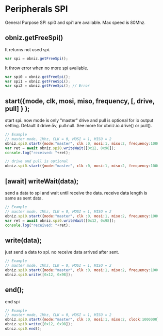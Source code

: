 # Peripherals SPI
General Purpose SPI
spi0 and spi1 are available.
Max speed is 80Mhz.

## obniz.getFreeSpi()
It returns not used spi.
```javascript
var spi = obniz.getFreeSpi();
```
It throw error when no more spi available.
```javascript
var spi0 = obniz.getFreeSpi();
var spi1 = obniz.getFreeSpi();
var spi2 = obniz.getFreeSpi(); // Error
```

## start({mode, clk, mosi, miso, frequency, [, drive, pull] } );
start spi. now mode is only "master"
drive and pull is optional for io output setting. 
Default it drive:5v, pull:null.
See more for obniz.io.drive() or pull(). 

```Javascript
// Example
// master mode, 1Mhz, CLK = 0, MOSI = 1, MISO = 2
obniz.spi0.start({mode:"master", clk :0, mosi:1, miso:2, frequency:1000000}); 
var ret = await obniz.spi0.writeWait([0x12, 0x98]);
console.log("received: "+ret);

// drive and pull is optional
obniz.spi0.start({mode:"master", clk :0, mosi:1, miso:2, frequency:1000000, drive: "5v", pull:null}); 
```
## [await] writeWait(data);
send a data to spi and wait until receive the data.
receive data length is same as sent data.

```Javascript
// Example
// master mode, 1Mhz, CLK = 0, MOSI = 1, MISO = 2
obniz.spi0.start({mode:"master", clk :0, mosi:1, miso:2, frequency:1000000}); 
var ret = await obniz.spi0.writeWait([0x12, 0x98]);
console.log("received: "+ret);
```

## write(data);
just send a data to spi. no receive data arrived after sent.

```Javascript
// Example
// master mode, 1Mhz, CLK = 0, MOSI = 1, MISO = 2
obniz.spi0.start({mode:"master", clk :0, mosi:1, miso:2, frequency:1000000}); 
obniz.spi0.write([0x12, 0x98]);
```

## end();
end spi

```Javascript
// Example
// master mode, 1Mhz, CLK = 0, MOSI = 1, MISO = 2
obniz.spi0.start({mode:"master", clk :0, mosi:1, miso:2, clock:1000000}); 
obniz.spi0.write([0x12, 0x98]);
obniz.spi0.end();
```